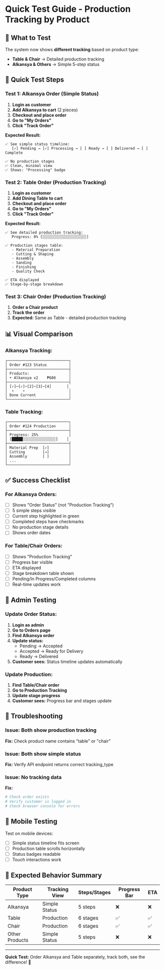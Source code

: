 # Quick Test Guide - Production Tracking by Product

## 🎯 What to Test

The system now shows **different tracking** based on product type:
- **Table & Chair** → Detailed production tracking
- **Alkansya & Others** → Simple 5-step status

## 🚀 Quick Test Steps

### Test 1: Alkansya Order (Simple Status)

1. **Login as customer**
2. **Add Alkansya to cart** (2 pieces)
3. **Checkout and place order**
4. **Go to "My Orders"**
5. **Click "Track Order"**

**Expected Result:**
```
✅ See simple status timeline:
   [✓] Pending → [✓] Processing → [ ] Ready → [ ] Delivered → [ ] Complete
   
✅ No production stages
✅ Clean, minimal view
✅ Shows: "Processing" badge
```

### Test 2: Table Order (Production Tracking)

1. **Login as customer**
2. **Add Dining Table to cart**
3. **Checkout and place order**
4. **Go to "My Orders"**
5. **Click "Track Order"**

**Expected Result:**
```
✅ See detailed production tracking:
   Progress: 0% [░░░░░░░░░░░░░░░░░░░░]
   
✅ Production stages table:
   - Material Preparation
   - Cutting & Shaping
   - Assembly
   - Sanding
   - Finishing
   - Quality Check
   
✅ ETA displayed
✅ Stage-by-stage breakdown
```

### Test 3: Chair Order (Production Tracking)

1. **Order a Chair product**
2. **Track the order**
3. **Expected:** Same as Table - detailed production tracking

## 📊 Visual Comparison

### Alkansya Tracking:
```
┌────────────────────────────┐
│ Order #123 Status          │
├────────────────────────────┤
│ Products:                  │
│ • Alkansya x2    ₱680      │
├────────────────────────────┤
│ [✓]─[✓]─[2]─[3]─[4]       │
│  ↑    ↑                    │
│ Done Current               │
└────────────────────────────┘
```

### Table Tracking:
```
┌────────────────────────────┐
│ Order #124 Production      │
├────────────────────────────┤
│ Progress: 25%              │
│ [█████░░░░░░░░░░░░░░░]    │
├────────────────────────────┤
│ Material Prep  [✓]         │
│ Cutting        [→]         │
│ Assembly       [ ]         │
│ ...                        │
└────────────────────────────┘
```

## ✅ Success Checklist

### For Alkansya Orders:
- [ ] Shows "Order Status" (not "Production Tracking")
- [ ] 5 simple steps visible
- [ ] Current step highlighted in green
- [ ] Completed steps have checkmarks
- [ ] No production stage details
- [ ] Shows order dates

### For Table/Chair Orders:
- [ ] Shows "Production Tracking"
- [ ] Progress bar visible
- [ ] ETA displayed
- [ ] Stage breakdown table shown
- [ ] Pending/In Progress/Completed columns
- [ ] Real-time updates work

## 🔧 Admin Testing

### Update Order Status:

1. **Login as admin**
2. **Go to Orders page**
3. **Find Alkansya order**
4. **Update status:**
   - Pending → Accepted
   - Accepted → Ready for Delivery
   - Ready → Delivered
5. **Customer sees:** Status timeline updates automatically

### Update Production:

1. **Find Table/Chair order**
2. **Go to Production Tracking**
3. **Update stage progress**
4. **Customer sees:** Progress bar and stages update

## 🐛 Troubleshooting

### Issue: Both show production tracking
**Fix:** Check product name contains "table" or "chair"

### Issue: Both show simple status
**Fix:** Verify API endpoint returns correct tracking_type

### Issue: No tracking data
**Fix:** 
```bash
# Check order exists
# Verify customer is logged in
# Check browser console for errors
```

## 📱 Mobile Testing

Test on mobile devices:
- [ ] Simple status timeline fits screen
- [ ] Production table scrolls horizontally
- [ ] Status badges readable
- [ ] Touch interactions work

## 🎯 Expected Behavior Summary

| Product Type | Tracking View | Steps/Stages | Progress Bar | ETA |
|--------------|---------------|--------------|--------------|-----|
| Alkansya | Simple Status | 5 steps | ❌ | ❌ |
| Table | Production | 6 stages | ✅ | ✅ |
| Chair | Production | 6 stages | ✅ | ✅ |
| Other Products | Simple Status | 5 steps | ❌ | ❌ |

---

**Quick Test:** Order Alkansya and Table separately, track both, see the difference! 🎉
